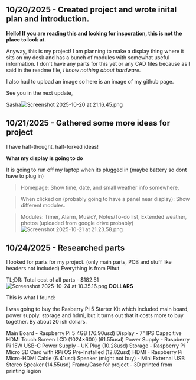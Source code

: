 <!--
  ===================    !!READ THIS NOTICE!!   ====================
  DO NOT edit this file manually. Your changes WILL BE OVERWRITTEN!
  This journal is auto generated and updated by Hack Club Blueprint.
  To edit this file, please edit your journal entries on Blueprint.
  ==================================================================
-->

## 10/20/2025 - Created project and wrote inital plan and introduction.  

**Hello! If you are reading this and looking for insporation, this is not the place to look at.**

Anyway, this is my project! I am planning to make a display thing where it sits on my desk and has a bunch of modules with somewhat useful information. I don't have any parts for this yet or any CAD files because as I said in the readme file, _I know nothing about hardware._

I also had to upload an image so here is an image of my github page.

See you in the next update,

Sasha![Screenshot 2025-10-20 at 21.16.45.png](https://blueprint.hackclub.com/user-attachments/blobs/proxy/eyJfcmFpbHMiOnsiZGF0YSI6MzgwOCwicHVyIjoiYmxvYl9pZCJ9fQ==--447013378d4b3688d8e242a9967c27b65840cc02/Screenshot%202025-10-20%20at%2021.16.45.png)
  

## 10/21/2025 - Gathered some more ideas for project  

I have half-thought, half-forked ideas! 

**What my display is going to do**

It is going to run off my laptop when its plugged in (maybe battery so dont have to plug in)

> Homepage: Show time, date, and small weather info somewhere.

> When clicked on (probably going to have a panel near display): Show different modules.

> Modules: Timer, Alarm, Music?, Notes/To-do list, Extended weather, photos (uploaded from google drive probably)
![Screenshot 2025-10-21 at 21.23.58.png](https://blueprint.hackclub.com/user-attachments/blobs/proxy/eyJfcmFpbHMiOnsiZGF0YSI6NDE3NSwicHVyIjoiYmxvYl9pZCJ9fQ==--7248c70c78cb6f0068d0dae08a680e9833b66b2d/Screenshot%202025-10-21%20at%2021.23.58.png)
   

## 10/24/2025 - Researched parts  

I looked for parts for my project. (only main parts, PCB and stuff like headers not included)
Everything is from PIhut

TL;DR: Total cost of all parts - $182.51![Screenshot 2025-10-24 at 10.35.16.png](https://blueprint.hackclub.com/user-attachments/blobs/proxy/eyJfcmFpbHMiOnsiZGF0YSI6NTA1NCwicHVyIjoiYmxvYl9pZCJ9fQ==--9a6e38c1a4552c745182c8a5a885dff5e5ddc5b1/Screenshot%202025-10-24%20at%2010.35.16.png)
 **DOLLARS**

This is what I found:

I was going to buy the Rasberry Pi 5 Starter Kit which included main board, power supply. storage and hdmi, but it turns out that it costs more to buy together. By about 20 ish dollars.

Main Board - Raspberry Pi 5 4GB (76.90usd)
Display - 7" IPS Capacitive HDMI Touch Screen LCD (1024×600) (61.55usd)
Power Supply - Raspberry Pi 15W USB-C Power Supply - UK Plug (10.28usd)
Storage - Raspberry Pi Micro SD Card with RPi OS Pre-Installed (12.82usd)
HDMI - Raspberry Pi Micro-HDMI Cable (6.41usd)
Speaker (might not buy) - Mini External USB Stereo Speaker (14.55usd)
Frame/Case for project - 3D printed from printing legion

  

